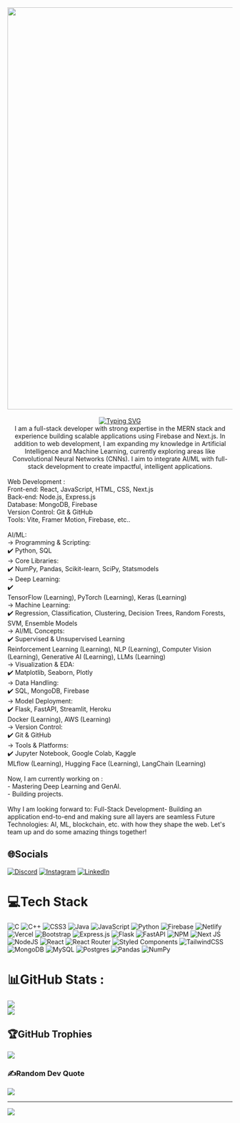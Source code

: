 <div align="center"><img src="https://user-images.githubusercontent.com/74038190/225813708-98b745f2-7d22-48cf-9150-083f1b00d6c9.gif" width="900" height="auto"></div>
<br>
<div align="center"><a href="https://git.io/typing-svg"><img src="https://readme-typing-svg.herokuapp.com?font=Fira+Code&weight=600&size=26&pause=1000&color=5FF727&background=FE67FF00&center=true&vCenter=true&width=600&lines=%F0%9F%91%8B+Hey+there!+I'm+Sanidhya+Vats+%F0%9F%92%BB;Full+Stack+Developer" alt="Typing SVG" /></a><br>
I am a full-stack developer with strong expertise in the MERN stack and experience building scalable applications using Firebase and Next.js. In addition to web development, I am expanding my knowledge in Artificial Intelligence and Machine Learning, currently exploring areas like Convolutional Neural Networks (CNNs). I aim to integrate AI/ML with full-stack development to create impactful, intelligent applications.
<br/>
<br/>
<div align="left"> 
Web Development :<br/>
Front-end: React, JavaScript, HTML, CSS, Next.js<br/>
Back-end: Node.js, Express.js<br/>
Database: MongoDB, Firebase<br/>
Version Control: Git & GitHub<br/>
Tools: Vite, Framer Motion, Firebase, etc..<br/>
</div>
<br/>
<div align="left"> 
<div align="left"> 
AI/ML:<br/>
-> Programming & Scripting:  <br/>
  ✔️ Python, SQL  <br/>
-> Core Libraries:  <br/>
  ✔️ NumPy, Pandas, Scikit-learn, SciPy, Statsmodels  <br/>
-> Deep Learning:  <br/>
  ✔️  <br/>
   TensorFlow (Learning), PyTorch (Learning), Keras (Learning)  <br/>
-> Machine Learning:  <br/>
  ✔️ Regression, Classification, Clustering, Decision Trees, Random Forests, SVM, Ensemble Models <br/> 
-> AI/ML Concepts:  <br/>
  ✔️ Supervised & Unsupervised Learning  <br/>
   Reinforcement Learning (Learning), NLP (Learning), Computer Vision (Learning), Generative AI (Learning), LLMs (Learning)  <br/>
-> Visualization & EDA:  <br/>
  ✔️ Matplotlib, Seaborn, Plotly  <br/>
-> Data Handling:  <br/>
  ✔️ SQL, MongoDB, Firebase  <br/>
-> Model Deployment:  <br/>
  ✔️ Flask, FastAPI, Streamlit, Heroku  <br/>
   Docker (Learning), AWS (Learning)  <br/>
-> Version Control:  <br/>
  ✔️ Git & GitHub  <br/>
-> Tools & Platforms:  <br/>
  ✔️ Jupyter Notebook, Google Colab, Kaggle  <br/>
   MLflow (Learning), Hugging Face (Learning), LangChain (Learning)  <br/>
</div>

    
<div align="left"><br/>
Now, I am currently working on :
<br/> - Mastering Deep Learning and GenAI. <br/> - Building projects.
<br/>
</div>
<br/>
Why I am looking forward to:
Full-Stack Development- Building an application end-to-end and making sure all layers are seamless
Future Technologies: AI, ML, blockchain, etc. with how they shape the web. 
Let's team up and do some amazing things together!

## 🌐Socials
[![Discord](https://img.shields.io/badge/Discord-%237289DA.svg?logo=discord&logoColor=white)](htttps://discord.gg/sanidhya_vats) [![Instagram](https://img.shields.io/badge/Instagram-%23E4405F.svg?logo=Instagram&logoColor=white)](https://instagram.com/_vats14321) [![LinkedIn](https://img.shields.io/badge/LinkedIn-%230077B5.svg?logo=linkedin&logoColor=white)](https://www.linkedin.com/in/sanidhya-vats-9344522b7/)

# 💻Tech Stack
![C](https://img.shields.io/badge/c-%2300599C.svg?style=flat&logo=c&logoColor=white) ![C++](https://img.shields.io/badge/c++-%2300599C.svg?style=flat&logo=c%2B%2B&logoColor=white) ![CSS3](https://img.shields.io/badge/css3-%231572B6.svg?style=flat&logo=css3&logoColor=white) ![Java](https://img.shields.io/badge/java-%23ED8B00.svg?style=flat&logo=java&logoColor=white) ![JavaScript](https://img.shields.io/badge/javascript-%23323330.svg?style=flat&logo=javascript&logoColor=%23F7DF1E) ![Python](https://img.shields.io/badge/python-3670A0?style=flat&logo=python&logoColor=ffdd54) ![Firebase](https://img.shields.io/badge/firebase-%23039BE5.svg?style=flat&logo=firebase) ![Netlify](https://img.shields.io/badge/netlify-%23000000.svg?style=flat&logo=netlify&logoColor=#00C7B7) ![Vercel](https://img.shields.io/badge/vercel-%23000000.svg?style=flat&logo=vercel&logoColor=white) ![Bootstrap](https://img.shields.io/badge/bootstrap-%23563D7C.svg?style=flat&logo=bootstrap&logoColor=white) ![Express.js](https://img.shields.io/badge/express.js-%23404d59.svg?style=flat&logo=express&logoColor=%2361DAFB) ![Flask](https://img.shields.io/badge/flask-%23000.svg?style=flat&logo=flask&logoColor=white) ![FastAPI](https://img.shields.io/badge/FastAPI-005571?style=flat&logo=fastapi) ![NPM](https://img.shields.io/badge/NPM-%23000000.svg?style=flat&logo=npm&logoColor=white) ![Next JS](https://img.shields.io/badge/Next-black?style=flat&logo=next.js&logoColor=white) ![NodeJS](https://img.shields.io/badge/node.js-6DA55F?style=flat&logo=node.js&logoColor=white) ![React](https://img.shields.io/badge/react-%2320232a.svg?style=flat&logo=react&logoColor=%2361DAFB) ![React Router](https://img.shields.io/badge/React_Router-CA4245?style=flat&logo=react-router&logoColor=white) ![Styled Components](https://img.shields.io/badge/styled--components-DB7093?style=flat&logo=styled-components&logoColor=white) ![TailwindCSS](https://img.shields.io/badge/tailwindcss-%2338B2AC.svg?style=flat&logo=tailwind-css&logoColor=white) ![MongoDB](https://img.shields.io/badge/MongoDB-%234ea94b.svg?style=flat&logo=mongodb&logoColor=white) ![MySQL](https://img.shields.io/badge/mysql-%2300f.svg?style=flat&logo=mysql&logoColor=white) ![Postgres](https://img.shields.io/badge/postgres-%23316192.svg?style=flat&logo=postgresql&logoColor=white) ![Pandas](https://img.shields.io/badge/pandas-%23150458.svg?style=flat&logo=pandas&logoColor=white) ![NumPy](https://img.shields.io/badge/numpy-%23013243.svg?style=flat&logo=numpy&logoColor=white)
# 📊GitHub Stats :
![](https://github-readme-stats.vercel.app/api?username=Sanidhya14321&theme=gotham&hide_border=false&include_all_commits=false&count_private=false)<br/>
![](https://github-readme-stats.vercel.app/api/top-langs/?username=Sanidhya14321&theme=gotham&hide_border=false&include_all_commits=false&count_private=false&layout=compact)<br/>

## 🏆GitHub Trophies
![](https://github-trophies.vercel.app/?username=Sanidhya14321&theme=onedark&no-frame=true&no-bg=false&margin-w=4)

### ✍️Random Dev Quote
![](https://quotes-github-readme.vercel.app/api?type=horizontal&theme=dark)

---
[![](https://visitcount.itsvg.in/api?id=Sanidhya14321&icon=0&color=0)](https://visitcount.itsvg.in)
